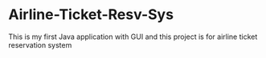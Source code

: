# Airline-Ticket-Resv-Sys
This is my first Java application with GUI and this project is for airline ticket reservation system
